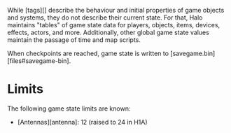 While [tags][] describe the behaviour and initial properties of game objects and systems, they do not describe their current state. For that, Halo maintains "tables" of game state data for players, objects, items, devices, effects, actors, and more. Additionally, other global game state values maintain the passage of time and map scripts.

When checkpoints are reached, game state is written to [savegame.bin][files#savegame-bin].

# Limits
The following game state limits are known:

* [Antennas][antenna]: 12 (raised to 24 in H1A)
